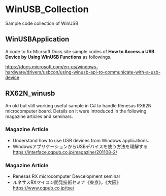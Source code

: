# WinUSB_Collection
Sample code collection of WinUSB

## WinUSBApplication

A code to fix Micrsoft Docs site sample codes of **How to Access a USB Device by Using WinUSB Functions** as followings.

https://docs.microsoft.com/en-us/windows-hardware/drivers/usbcon/using-winusb-api-to-communicate-with-a-usb-device


## RX62N_winusb

An old but still working useful sample in C# to handle Renesas RX62N microcomputer board. Details on it were introduced in the following magazine articles and seminars.

### Magazine Article
- Understand how to use USB devices from Windows applications.
- WindowsアプリケーションからUSBデバイスを使う方法を理解する
https://interface.cqpub.co.jp/magazine/201108-2/

### Magazine Article
- Renesas RX microcomputer Devcelopment seminar
- ルネサスRXマイコン開発技術セミナ《東京》，《大阪》
https://www.cqpub.co.jp/tse/
